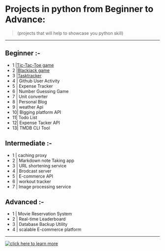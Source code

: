 # Projects in python from Beginner to Advance: 
> (projects that will help to showcase you python skill)

---

## Beginner :- 
 
- 1 |[Tic-Tac-Toe game](https://github.com/abydow/Tic_Tac_Toe-game.git)
- 2 |[Blackjack game](https://github.com/abydow/Black-jack-game.git) 
- 3 |[Tasktracker](https://github.com/abydow/Tasktracker-CLI-.git)
- 4 | Github User Activity
- 5 | Expense Tracker
- 6 | Number Guessing Game
- 7 | Unit converter
- 8 | Personal Blog
- 9 | weather Api
- 10| Blgging platform API
- 11| Todo List 
- 12| Expense Tacker API
- 13| TMDB CLI Tool


## Intermediate :- 

- 1 | caching proxy
- 2 | Markdown note Taking app
- 3 | URL shortening service
- 4 | Brodcast server 
- 5 | E-commerce API
- 6 | workout tracker
- 7 | Image processing service


## Advanced :- 

- 1 | Movie Reservation System
- 2 | Real-time Leaderboard
- 3 | Database Backup Utility
- 4 | scalable E-commerce platform

---

[![click here to learn more](https://img.shields.io/badge/CLICK-HERE-TO=KNOW-MORE-green?style=for-the-badge)](https://roadmap.sh)




